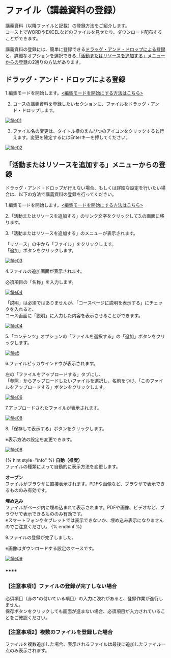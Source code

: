 # ファイル（講義資料の登録）

講義資料（以降ファイルと記載）の登録方法をご紹介します。  
コース上でWORDやEXCELなどのファイルを見せたり、ダウンロード配布することができます。

講義資料の登録には、簡単に登録できる[ドラッグ・アンド・ドロップによる登録](file.md#1)と、詳細なオプションを選択できる[「活動またはリソースを追加する」メニューからの登録](file.md#2)の2通りの方法があります。

## ドラッグ・アンド・ドロップによる登録 <a id="1"></a>

1.編集モードを開始します。[&lt;編集モードを開始にする方法はこちら&gt;](https://docs.cccties.org/tiesv8t/turn-edit-on/)

2. コースの講義資料を登録したいセクションに、ファイルをドラッグ・アンド・ドロップします。

[![file01](https://docs.cccties.org/wp/wp-content/uploads/2017/12/file01-300x164.png)](https://docs.cccties.org/wp/wp-content/uploads/2017/12/file01.png)

3. ファイル名の変更は、タイトル横のえんぴつのアイコンをクリックすると行えます。変更を確定するにはEnterキーを押してください。

[![file02](https://docs.cccties.org/wp/wp-content/uploads/2017/12/file02-300x188.png)](https://docs.cccties.org/wp/wp-content/uploads/2017/12/file02.png)

## 「活動またはリソースを追加する」メニューからの登録 <a id="2"></a>

ドラッグ・アンド・ドロップが行えない場合、もしくは詳細な設定を行いたい場合は、以下の方法で講義資料の登録を行ってください。

1.編集モードを開始します。[&lt;編集モードを開始にする方法はこちら&gt;](https://docs.cccties.org/tiesv8t/turn-edit-on/)

2.「活動またはリソースを追加する」のリンク文字をクリックして3.の画面に移ります。

3.「活動またはリソースを追加する」のメニューが表示されます。

「リソース」の中から「ファイル」をクリックします。  
「追加」ボタンをクリックします。

[![file03](https://docs.cccties.org/wp/wp-content/uploads/2017/12/file03-300x284.png)](https://docs.cccties.org/wp/wp-content/uploads/2017/12/file03.png)

4.ファイルの追加画面が表示されます。

必須項目の「名称」を入力します。

[![file04](https://docs.cccties.org/wp/wp-content/uploads/2017/12/file04-300x149.png)](https://docs.cccties.org/wp/wp-content/uploads/2017/12/file04.png)

「説明」は必須ではありませんが、「コースページに説明を表示する」にチェックを入れると、  
コース画面に「説明」に入力した内容を表示させることができます。

[![file04](https://docs.cccties.org/wp/wp-content/uploads/2017/12/file04-2-300x149.png)](https://docs.cccties.org/wp/wp-content/uploads/2017/12/file04-2.png)

5.「コンテンツ」オプションの「ファイルを選択する」の「追加」ボタンをクリックします。

[![file5](https://docs.cccties.org/wp/wp-content/uploads/2017/12/file05-300x98.png)](https://docs.cccties.org/wp/wp-content/uploads/2017/12/file05.png)

6.ファイルピッカウインドウが表示されます。

左の「ファイルをアップロードする」タブにし、  
「参照」からアップロードしたいファイルを選択し、名前をつけ、「このファイルをアップロードする」ボタンをクリックします。

[![file06](https://docs.cccties.org/wp/wp-content/uploads/2017/12/file06-300x203.png)](https://docs.cccties.org/wp/wp-content/uploads/2017/12/file06.png)

7.アップロードされたファイルが表示されます。

[![file08](https://docs.cccties.org/wp/wp-content/uploads/2017/12/file08-300x118.png)](https://docs.cccties.org/wp/wp-content/uploads/2017/12/file08.png)

8.「保存して表示する」ボタンをクリックします。

※表示方法の設定を変更できます。

[![file08](https://docs.cccties.org/wp/wp-content/uploads/2017/12/file07-300x207.png)](https://docs.cccties.org/wp/wp-content/uploads/2017/12/file07.png)

{% hint style="info" %}
**自動（推奨）**   
ファイルの種類によって自動的に表示方法を変更します。

**オープン**  
ファイルがブラウザに直接表示されます。PDFや画像など、ブラウザで表示できるもののみ有効です。

**埋め込み**  
ファイルがページ内に埋め込まれて表示されます。PDFや画像、ビデオなど、ブラウザで表示できるもののみ有効です。   
※スマートフォンやタブレットでは表示できないか、埋め込み表示になりませんのでご注意ください。
{% endhint %}

9.ファイルの登録が完了しました。

※画像はダウンロードする設定のケースです。

[![file09](https://docs.cccties.org/wp/wp-content/uploads/2017/12/file09-300x86.png)](https://docs.cccties.org/wp/wp-content/uploads/2017/12/file09.png)

### \*\*\*\* <a id="2-1"></a>

### **【注意事項1】ファイルの登録が完了しない場合** <a id="2-2"></a>

必須項目（赤の\*の付いている項目）の入力に洩れがあると、登録作業が進行しません。  
保存ボタンをクリックしても画面が進まない場合、必須項目が入力されていることをご確認ください。

### **【注意事項2】複数のファイルを登録した場合** <a id="2-3"></a>

ファイルを複数追加した場合、表示されるファイルは最後に追加したファイル一点のみ表示されます。

